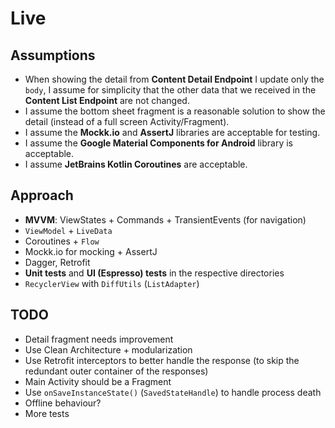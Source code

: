 # Live

## Assumptions
- When showing the detail from **Content Detail Endpoint** I update only the `body`, I assume 
for simplicity that the other data that we received in the **Content List Endpoint** are not changed.
- I assume the bottom sheet fragment is a reasonable solution to show the detail (instead of a full screen Activity/Fragment).
- I assume the **Mockk.io** and **AssertJ** libraries are acceptable for testing.
- I assume the **Google Material Components for Android** library is acceptable.
- I assume **JetBrains Kotlin Coroutines** are acceptable.

## Approach
- **MVVM**: ViewStates + Commands + TransientEvents (for navigation) 
- `ViewModel` + `LiveData`
- Coroutines + `Flow`
- Mockk.io for mocking + AssertJ
- Dagger, Retrofit 
- **Unit tests** and **UI (Espresso) tests** in the respective directories
- `RecyclerView` with `DiffUtils` (`ListAdapter`)

## TODO
- Detail fragment needs improvement
- Use Clean Architecture + modularization
- Use Retrofit interceptors to better handle the response (to skip the redundant outer container of the responses)
- Main Activity should be a Fragment
- Use `onSaveInstanceState()` (`SavedStateHandle`) to handle process death
- Offline behaviour?
- More tests
